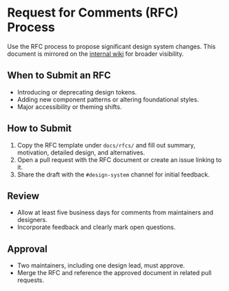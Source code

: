 # Request for Comments (RFC) Process

Use the RFC process to propose significant design system changes. This document is mirrored on the [internal wiki](https://wiki.internal/FinVision/RFC) for broader visibility.

## When to Submit an RFC
- Introducing or deprecating design tokens.
- Adding new component patterns or altering foundational styles.
- Major accessibility or theming shifts.

## How to Submit
1. Copy the RFC template under `docs/rfcs/` and fill out summary, motivation, detailed design, and alternatives.
2. Open a pull request with the RFC document or create an issue linking to it.
3. Share the draft with the `#design-system` channel for initial feedback.

## Review
- Allow at least five business days for comments from maintainers and designers.
- Incorporate feedback and clearly mark open questions.

## Approval
- Two maintainers, including one design lead, must approve.
- Merge the RFC and reference the approved document in related pull requests.
